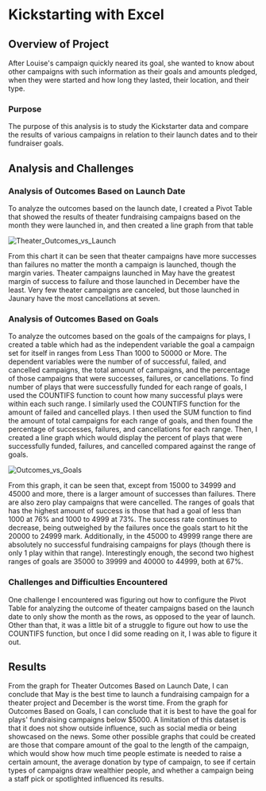 # Kickstarting with Excel

## Overview of Project

After Louise's campaign quickly neared its goal, she wanted to know about other campaigns with such information as their goals and amounts pledged, when they were started and how long they lasted, their location, and their type. 

### Purpose

The purpose of this analysis is to study the Kickstarter data and compare the results of various campaigns in relation to their launch dates and to their fundraiser goals.

## Analysis and Challenges

### Analysis of Outcomes Based on Launch Date

To analyze the outcomes based on the launch date, I created a Pivot Table that showed the results of theater fundraising campaigns based on the month they were launched in, and then created a line graph from that table

![Theater_Outcomes_vs_Launch](kickstarter-analysis/Resources/Theater_Outcomes_vs_Launch.png)

From this chart it can be seen that theater campaigns have more successes than failures no matter the month a campaign is launched, though the margin varies. Theater campaigns launched in May have the greatest margin of success to failure and those launched in December have the least. Very few theater campaigns are canceled, but those launched in Jaunary have the most cancellations at seven.

### Analysis of Outcomes Based on Goals

To analyze the outcomes based on the goals of the campaigns for plays, I created a table which had as the independent variable the goal a campaign set for itself in ranges from Less Than 1000 to 50000 or More. The dependent variables were the number of of successful, failed, and cancelled campaigns, the total amount of campaigns, and the percentage of those campaigns that were successes, failures, or cancellations. To find number of plays that were successfully funded for each range of goals, I used the COUNTIFS function to count how many successful plays were within each such range. I similarly used the COUNTIFS function for the amount of failed and cancelled plays. I then used the SUM function to find the amount of total campaigns for each range of goals, and then found the percentage of successes, failures, and cancellations for each range. Then, I created a line graph which would display the percent of plays that were successfully funded, failures, and cancelled compared against the range of goals.

![Outcomes_vs_Goals](kickstarter-analysis/Resources/Outcomes_vs_Goals.png)

From this graph, it can be seen that, except from 15000 to 34999 and 45000 and more, there is a larger amount of successes than failures. There are also zero play campaigns that were cancelled. The ranges of goals that has the highest amount of success is those that had a goal of less than 1000 at 76% and 1000 to 4999 at 73%. The success rate continues to decrease, being outweighed by the failures once the goals start to hit the 20000 to 24999 mark. Additionally, in the 45000 to 49999 range there are absolutely no successful fundraising campaigns for plays (though there is only 1 play within that range). Interestingly enough, the second two highest ranges of goals are 35000 to 39999 and 40000 to 44999, both at 67%.

### Challenges and Difficulties Encountered

One challenge I encountered was figuring out how to configure the Pivot Table for analyzing the outcome of theater campaigns based on the launch date to only show the month as the rows, as opposed to the year of launch. Other than that, it was a little bit of a struggle to figure out how to use the COUNTIFS function, but once I did some reading on it, I was able to figure it out.

## Results

From the graph for Theater Outcomes Based on Launch Date, I can conclude that May is the best time to launch a fundraising campaign for a theater project and December is the worst time. From the graph for Outcomes Based on Goals, I can conclude that it is best to have the goal for plays' fundraising campaigns below $5000. A limitation of this dataset is that it does not show outside influence, such as social media or being showcased on the news. Some other possible graphs that could be created are those that compare amount of the goal to the length of the campaign, which would show how much time people estimate is needed to raise a certain amount, the average donation by type of campaign, to see if certain types of campaigns draw wealthier people, and whether a campaign being a staff pick or spotlighted influenced its results.

